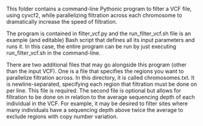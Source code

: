 This folder contains a command-line Pythonic program to filter a VCF file, using cyvcf2, while parallelizing filtration across each chromosome to dramatically increase the speed of filtration.

The program is contained in filter_vcf.py and the run_filter_vcf.sh file is an example (and editable) Bash script that defines all its input parameters and runs it. In this case, the entire program can be run by just executing run_filter_vcf.sh in the command-line.

There are two additional files that may go alongside this program (other than the input VCF). One is a file that specifies the regions you want to parallelize filtration across. In this directory, it is called chromosomes.txt. It is newline-separated, specifying each region that filtration must be done on per line. This file is required. The second file is optional but allows for filtration to be done on in relation to the average sequencing depth of each individual in the VCF. For example, it may be desired to filter sites where many individuals have a sequencing depth above twice the average to exclude regions with copy number variation.
